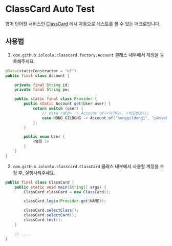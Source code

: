 # ClassCard Auto Test

영어 단어장 서비스인 [ClassCard](https://classcard.net) 에서 자동으로 테스트를 볼 수 있는 매크로입니다.

## 사용법

1. `com.github.ioloolo.classcard.factory.Account` 클래스 내부에서 계정을 등록해주세요.
```java
@Data(staticConstructor = "of")
public final class Account {

    private final String id;
    private final String pw;

    public static final class Provider {
        public static Account get(User user) {
            return switch (user) {
                // case <별칭> -> Account.of(<아이디>, <비밀번호>);
                case HONG_GILDONG -> Account.of("honggildong1", "p4ssw0rd");
            };
        }

        public enum User {
            <별칭 1>
        }
    }
}
```

2. `com.github.ioloolo.classcard.ClassCard` 클래스 내부에서 사용할 계정을 수정 후, 실행시켜주세요.
```java
public final class ClassCard {
    public static void main(String[] args) {
        ClassCard classCard = new ClassCard();

        classCard.login(Provider.get(NAME));

        classCard.selectClass();
        classCard.selectCard();
        classCard.test();
    }

    // ....
}
```
